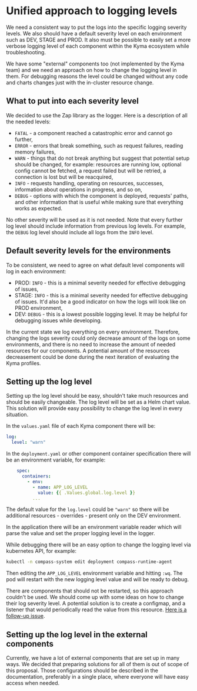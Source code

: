 # Unified approach to logging levels

We need a consistent way to put the logs into the specific logging severity levels. We also should have a default severity level on each environment such as DEV, STAGE and PROD.
It also must be possible to easily set a more verbose logging level of each component within the Kyma ecosystem while troubleshooting.

We have some "external" components too (not implemented by the Kyma team) and we need an approach on how to change the logging level in them. For debugging reasons the level could be changed without any code and charts changes just with the in-cluster resource change.

## What to put into each severity level

We decided to use the Zap library as the logger. Here is a description of all the needed levels:

- `FATAL` - a component reached a catastrophic error and cannot go further,
- `ERROR` - errors that break something, such as request failures, reading memory failures,
- `WARN` - things that do not break anything but suggest that potential setup should be changed, for example: resources are running low, optional config cannot be fetched, a request failed but will be retried, a connection is lost but will be reacquired,
- `INFO` - requests handling, operating on resources, successes, information about operations in progress, and so on,
- `DEBUG` - options with which the component is deployed, requests' paths, and other information that is useful while making sure that everything works as expected.

No other severity will be used as it is not needed. Note that every further log level should include information from previous log levels. For example, the `DEBUG` log level should include all logs from the `INFO` level.

## Default severity levels for the environments

To be consistent, we need to agree on what default level components will log in each environment:

- PROD: `INFO` - this is a minimal severity needed for effective debugging of issues,
- STAGE: `INFO` - this is a minimal severity needed for effective debugging of issues. It'd also be a good indicator on how the logs will look like on PROD environment,
- DEV: `DEBUG` - this is a lowest possible logging level. It may be helpful for debugging issues while developing.

In the current state we log everything on every environment. Therefore, changing the logs severity could only decrease amount of the logs on some environments, and there is no need to increase the amount of needed resources for our components. A potential amount of the resources decreasement could be done during the next iteration of evaluating the Kyma profiles.

## Setting up the log level

Setting up the log level should be easy, shouldn't take much resources and should be easily changeable. The log level will be set as a Helm chart value. This solution will provide easy possibility to change the log level in every situation.

In the `values.yaml` file of each Kyma component there will be:

```yaml
log:
  level: "warn"
```

In the `deployment.yaml` or other component container specification there will be an environment variable, for example:

```yaml
    spec:
      containers:
        - env:
          - name: APP_LOG_LEVEL
            value: {{ .Values.global.log.level }}
          ...
```

The default value for the `log.level` could be `"warn"` so there will be additional resources - overrides - present only on the DEV environment.

In the application there will be an environment variable reader which will parse the value and set the proper logging level in the logger.

While debugging there will be an easy option to change the logging level via kubernetes API, for example:
```bash
kubectl -n compass-system edit deployment compass-runtime-agent
```
Then editing the `APP_LOG_LEVEL` environment variable and hitting `:wq`. The pod will restart with the new logging level value and will be ready to debug.

There are components that should not be restarted, so this approach couldn't be used. We should come up with some ideas on how to change their log severity level. A potential solution is to create a configmap, and a listener that would periodically read the value from this resource. [Here is a follow-up issue](https://github.com/kyma-project/community/issues/530).

## Setting up the log level in the external components

Currently, we have a lot of external components that are set up in many ways. We decided that preparing solutions for all of them is out of scope of this proposal. Those configurations should be described in the documentation, preferably in a single place, where everyone will have easy access when needed.
